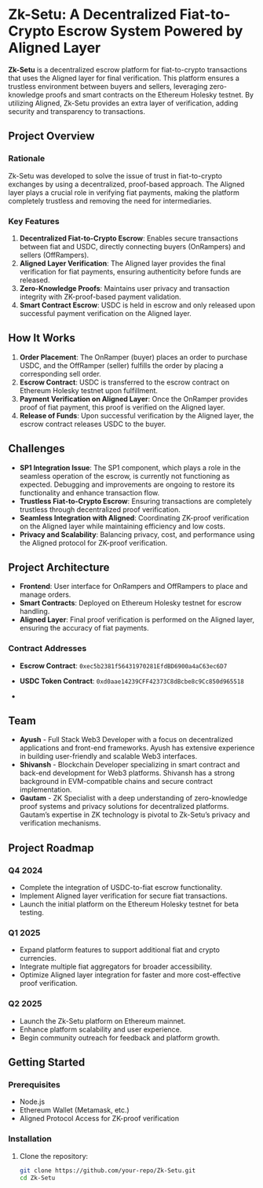 # Zk-Setu: A Decentralized Fiat-to-Crypto Escrow System Powered by Aligned Layer

**Zk-Setu** is a decentralized escrow platform for fiat-to-crypto transactions that uses the Aligned layer for final verification. This platform ensures a trustless environment between buyers and sellers, leveraging zero-knowledge proofs and smart contracts on the Ethereum Holesky testnet. By utilizing Aligned, Zk-Setu provides an extra layer of verification, adding security and transparency to transactions.

## Project Overview

### Rationale
Zk-Setu was developed to solve the issue of trust in fiat-to-crypto exchanges by using a decentralized, proof-based approach. The Aligned layer plays a crucial role in verifying fiat payments, making the platform completely trustless and removing the need for intermediaries.

### Key Features
1. **Decentralized Fiat-to-Crypto Escrow**: Enables secure transactions between fiat and USDC, directly connecting buyers (OnRampers) and sellers (OffRampers).
2. **Aligned Layer Verification**: The Aligned layer provides the final verification for fiat payments, ensuring authenticity before funds are released.
3. **Zero-Knowledge Proofs**: Maintains user privacy and transaction integrity with ZK-proof-based payment validation.
4. **Smart Contract Escrow**: USDC is held in escrow and only released upon successful payment verification on the Aligned layer.

## How It Works

1. **Order Placement**: The OnRamper (buyer) places an order to purchase USDC, and the OffRamper (seller) fulfills the order by placing a corresponding sell order.
2. **Escrow Contract**: USDC is transferred to the escrow contract on Ethereum Holesky testnet upon fulfillment.
3. **Payment Verification on Aligned Layer**: Once the OnRamper provides proof of fiat payment, this proof is verified on the Aligned layer.
4. **Release of Funds**: Upon successful verification by the Aligned layer, the escrow contract releases USDC to the buyer.

## Challenges


- **SP1 Integration Issue**: The SP1 component, which plays a role in the seamless operation of the escrow, is currently not functioning as expected. Debugging and improvements are ongoing to restore its functionality and enhance transaction flow.
- **Trustless Fiat-to-Crypto Escrow**: Ensuring transactions are completely trustless through decentralized proof verification.
- **Seamless Integration with Aligned**: Coordinating ZK-proof verification on the Aligned layer while maintaining efficiency and low costs.
- **Privacy and Scalability**: Balancing privacy, cost, and performance using the Aligned protocol for ZK-proof verification.


## Project Architecture

- **Frontend**: User interface for OnRampers and OffRampers to place and manage orders.
- **Smart Contracts**: Deployed on Ethereum Holesky testnet for escrow handling.
- **Aligned Layer**: Final proof verification is performed on the Aligned layer, ensuring the accuracy of fiat payments.

### Contract Addresses

- **Escrow Contract**: `0xec5b2381f56431970281EfdBD6900a4aC63ec6D7`
- **USDC Token Contract**: `0xd0aae14239CFF42373C8dBcbe8c9Cc850d965518`

- 
## Team

- **Ayush** - Full Stack Web3 Developer with a focus on decentralized applications and front-end frameworks. Ayush has extensive experience in building user-friendly and scalable Web3 interfaces.
- **Shivansh** - Blockchain Developer specializing in smart contract and back-end development for Web3 platforms. Shivansh has a strong background in EVM-compatible chains and secure contract implementation.
- **Gautam** - ZK Specialist with a deep understanding of zero-knowledge proof systems and privacy solutions for decentralized platforms. Gautam’s expertise in ZK technology is pivotal to Zk-Setu’s privacy and verification mechanisms.

## Project Roadmap

### Q4 2024
- Complete the integration of USDC-to-fiat escrow functionality.
- Implement Aligned layer verification for secure fiat transactions.
- Launch the initial platform on the Ethereum Holesky testnet for beta testing.

### Q1 2025
- Expand platform features to support additional fiat and crypto currencies.
- Integrate multiple fiat aggregators for broader accessibility.
- Optimize Aligned layer integration for faster and more cost-effective proof verification.

### Q2 2025
- Launch the Zk-Setu platform on Ethereum mainnet.
- Enhance platform scalability and user experience.
- Begin community outreach for feedback and platform growth.


## Getting Started

### Prerequisites
- Node.js
- Ethereum Wallet (Metamask, etc.)
- Aligned Protocol Access for ZK-proof verification

### Installation
1. Clone the repository:
   ```bash
   git clone https://github.com/your-repo/Zk-Setu.git
   cd Zk-Setu
